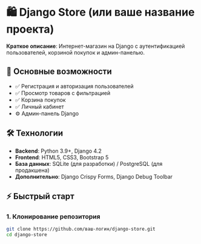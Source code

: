 # 🛍️ Django Store (или ваше название проекта)

**Краткое описание**: Интернет-магазин на Django с аутентификацией пользователей, корзиной покупок и админ-панелью.

## 🚀 Основные возможности
- ✅ Регистрация и авторизация пользователей
- ✅ Просмотр товаров с фильтрацией
- ✅ Корзина покупок
- ✅ Личный кабинет
- ⚙️ Админ-панель Django

## 🛠 Технологии
- **Backend**: Python 3.9+, Django 4.2
- **Frontend**: HTML5, CSS3, Bootstrap 5
- **База данных**: SQLite (для разработки) / PostgreSQL (для продакшена)
- **Дополнительно**: Django Crispy Forms, Django Debug Toolbar

## ⚡ Быстрый старт

### 1. Клонирование репозитория
```bash
git clone https://github.com/ваш-логин/django-store.git
cd django-store
